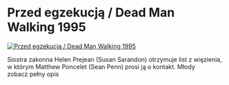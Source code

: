 Przed egzekucją / Dead Man Walking 1995 
=============
[![Przed egzekucją / Dead Man Walking 1995 ](http://vidos.pl/images/player.gif)](http://vidos.pl/przed-egzekucja-dead-man-walking-1995)

 Siostra zakonna Helen Prejean (Susan Sarandon) otrzymuje list z więzienia, w którym Matthew Poncelet (Sean Penn) prosi ją o kontakt. Młody zobacz pełny opis
